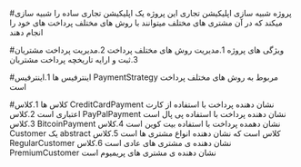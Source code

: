 #پروژه شبیه سازی اپلیکیشن تجاری
این پروژه یک اپلیکیشن تجاری ساده را شبیه سازی میکند که در آن مشتری های مختلف میتوانند با روش های مختلف پرداخت های خود را انجام دهند


#ویژگی های پروژه
1.مدیریت روش های مختلف پرداخت
2.مدیریت پرداخت مشتریان
3.ثبت و ارایه تاریخچه پرداخت مشتریان


#اینترفیس ها
1.اینترفیس PaymentStrategy مربوط به روش های مختلف پرداخت است


#کلاس ها
1.کلاس CreditCardPayment نشان دهنده پرداخت با استفاده از کارت اعتباری است
2.کلاس PayPalPayment نشان دهنده پرداخت با استفاده پی پال است
3.کلاس BitcoinPayment نشان دهمده پرداخت با استفاده بیت کوین است
4.کلاس Customer یک abstract کلاس است که نشان دهنده انواع مشتری ها است
5.کلاس RegularCustomer نشان دهنده ی مشتری های عادی است
6.کلاس PremiumCustomer نشان دهنده ی مشتری های پریمیوم است

